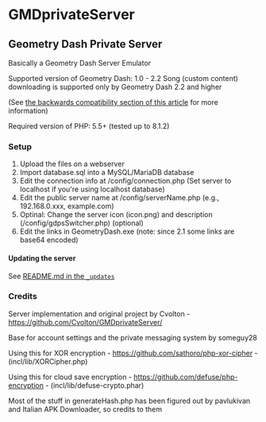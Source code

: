 # GMDprivateServer
## Geometry Dash Private Server
Basically a Geometry Dash Server Emulator

Supported version of Geometry Dash: 1.0 - 2.2
Song (custom content) downloading is supported only by Geometry Dash 2.2 and higher

(See [the backwards compatibility section of this article](https://github.com/Cvolton/GMDprivateServer/wiki/Deliberate-differences-from-real-GD) for more information)

Required version of PHP: 5.5+ (tested up to 8.1.2)

### Setup
1) Upload the files on a webserver
2) Import database.sql into a MySQL/MariaDB database
3) Edit the connection info at /config/connection.php (Set server to localhost if you're using localhost database)
4) Edit the public server name at /config/serverName.php (e.g., 192.168.0.xxx, example.com)
5) Optinal: Change the server icon (icon.png) and description (/config/gdpsSwitcher.php) (optional)
6) Edit the links in GeometryDash.exe (note: since 2.1 some links are base64 encoded)

#### Updating the server
See [README.md in the `_updates`](_updates/README.md)

### Credits
Server implementation and original project by Cvolton - https://github.com/Cvolton/GMDprivateServer/

Base for account settings and the private messaging system by someguy28

Using this for XOR encryption - https://github.com/sathoro/php-xor-cipher - (incl/lib/XORCipher.php)

Using this for cloud save encryption - https://github.com/defuse/php-encryption - (incl/lib/defuse-crypto.phar)

Most of the stuff in generateHash.php has been figured out by pavlukivan and Italian APK Downloader, so credits to them
